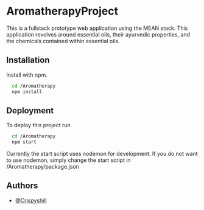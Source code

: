 # AromatherapyProject

This is a fullstack prototype web application using the MEAN stack. This application revolves around essential oils, their ayurvedic properties, and the chemicals contained within essential oils.


## Installation

Install with npm.

```bash
  cd /Aromatherapy
  npm install
```

## Deployment

To deploy this project run

```bash
  cd /Aromatherapy
  npm start
```

Currently the start script uses nodemon for development. If you do not want to use nodemon, simply change the start script in /Aromatherapy/package.json
## Authors

- [@Crispyshill](https://www.github.com/Crispyshill)

